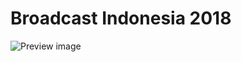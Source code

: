 # Broadcast Indonesia 2018
![Preview image]("https://www.threesquare.space/edm/2018/akamai/broadcast-indonesia/img/preview.png)
